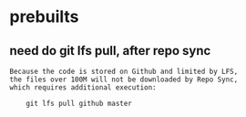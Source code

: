 # prebuilts

## need do git lfs pull, after repo sync

```
Because the code is stored on Github and limited by LFS, 
the files over 100M will not be downloaded by Repo Sync, 
which requires additional execution:

	git lfs pull github master 
```
